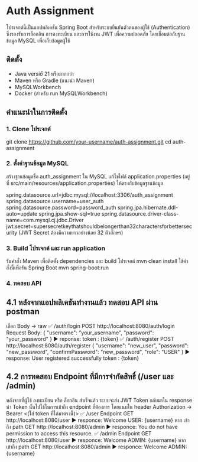 # Auth Assignment

โปรเจกต์นี้เป็นแอปพลิเคชัน Spring Boot สำหรับระบบยืนยันตัวตนของผู้ใช้ (Authentication) ซึ่งรองรับการล็อกอิน การลงทะเบียน และการใช้งาน JWT เพื่อความปลอดภัย โดยเชื่อมต่อกับฐานข้อมูล MySQL เพื่อเก็บข้อมูลผู้ใช้

## ติดตั้ง
- Java versioื 21 หรือมากกว่า
- Maven หรือ Gradle (แนะนำ Maven)
- MySQLWorkbench
- Docker (สำหรับ run MySQLWorkbench)

## คำแนะนำในการติดตั้ง

### 1. Clone โปรเจกต์
git clone https://github.com/your-username/auth-assignment.git
cd auth-assignment

### 2. ตั้งค่าฐานข้อมูล MySQL
สร้างฐานข้อมูลชื่อ auth_assignment ใน MySQL
แก้ไขไฟล์ application.properties (อยู่ที่ src/main/resources/application.properties) ให้ตรงกับข้อมูลฐานข้อมูล

spring.datasource.url=jdbc:mysql://localhost:3306/auth_assignment
spring.datasource.username=user_auth
spring.datasource.password=password_auth
spring.jpa.hibernate.ddl-auto=update
spring.jpa.show-sql=true
spring.datasource.driver-class-name=com.mysql.cj.jdbc.Driver
jwt.secret=supersecretkeythatshouldbelongerthan32charactersforbettersecurity (JWT Secret ต้องมีความยาวอย่างน้อย 32 ตัวอักษร)


### 3. Build โปรเจกต์ และ run application
รันคำสั่ง Maven เพื่อติดตั้ง dependencies และ build โปรเจกต์
mvn clean install
ใช้คำสั่งนี้เพื่อรัน Spring Boot
mvn spring-boot:run

### 4. ทดสอบ API
## 4.1 หลังจากแอปพลิเคชันทำงานแล้ว ทดสอบ API ผ่าน postman
เลือก Body -> raw
✅ /auth/login
POST http://localhost:8080/auth/login
Request Body:
{
  "username": "your_username",
  "password": "your_password"
}
▶️ reponse: token : {token}
✅ /auth/register
POST http://localhost:8080/auth/register
{
  "username": "new_user",
  "password": "new_password",
  "confirmPassword": "new_password",
  "role": "USER"
}
▶️ response: User registered successfully token : {token}
## 4.2 การทดสอบ Endpoint ที่มีการจำกัดสิทธิ์ (/user และ /admin)
หลังจากที่ผู้ใช้ ลงทะเบียน หรือ ล็อกอิน สำเร็จแล้ว ระบบจะส่ง JWT Token กลับมาใน response
นำ Token นั้นไปใช้ในการเข้าถึง endpoint ที่ต้องการ โดยแนบใน header Authorization -> Bearer <(ใส่ token ที่ได้มาตรงนี้)>
✅ /user Endpoint
GET http://localhost:8080/user
▶️ responce: Welcome USER: {username}
หาก เข้าถึง path GET http://localhost:8080/admin
▶️ responce: You do not have permission to access this resource.
✅ /admin Endpoint
GET http://localhost:8080/user
▶️ responce: Welcome ADMIN: {username}
หาก เข้าถึง path GET http://localhost:8080/admin
▶️ responce: Welcome ADMIN: {username}
